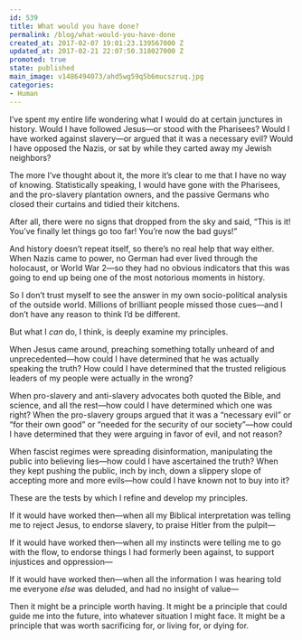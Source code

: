 ```yaml
---
id: 539
title: What would you have done?
permalink: /blog/what-would-you-have-done
created_at: 2017-02-07 19:01:23.139567000 Z
updated_at: 2017-02-21 22:07:50.318027000 Z
promoted: true
state: published
main_image: v1486494073/ahd5wg59q5b6mucszruq.jpg
categories:
- Human
---
```

I’ve spent my entire life wondering what I would do at certain junctures in history. Would I have followed Jesus—or stood with the Pharisees? Would I have worked against slavery—or argued that it was a necessary evil? Would I have opposed the Nazis, or sat by while they carted away my Jewish neighbors?

The more I’ve thought about it, the more it’s clear to me that I have no way of knowing. Statistically speaking, I would have gone with the Pharisees, and the pro-slavery plantation owners, and the passive Germans who closed their curtains and tidied their kitchens.

After all, there were no signs that dropped from the sky and said, “This is it! You’ve finally let things go too far! You’re now the bad guys!”

And history doesn’t repeat itself, so there’s no real help that way either. When Nazis came to power, no German had ever lived through the holocaust, or World War 2—so they had no obvious indicators that this was going to end up being one of the most notorious moments in history.

So I don’t trust myself to see the answer in my own socio-political analysis of the outside world. Millions of brilliant people missed those cues—and I don’t have any reason to think I’d be different.

But what I *can* do, I think, is deeply examine my principles. 

When Jesus came around, preaching something totally unheard of and unprecedented—how could I have determined that he was actually speaking the truth? How could I have determined that the trusted religious leaders of my people were actually in the wrong?

When pro-slavery and anti-slavery advocates both quoted the Bible, and science, and all the rest—how could I have determined which one was right? When the pro-slavery groups argued that it was a “necessary evil” or “for their own good” or “needed for the security of our society”—how could I have determined that they were arguing in favor of evil, and not reason?

When fascist regimes were spreading disinformation, manipulating the public into believing lies—how could I have ascertained the truth? When they kept pushing the public, inch by inch, down a slippery slope of accepting more and more evils—how could I have known not to buy into it?

These are the tests by which I refine and develop my principles. 

If it would have worked then—when all my Biblical interpretation was telling me to reject Jesus, to endorse slavery, to praise Hitler from the pulpit—

If it would have worked then—when all my instincts were telling me to go with the flow, to endorse things I had formerly been against, to support injustices and oppression—

If it would have worked then—when all the information I was hearing told me everyone *else* was deluded, and had no insight of value—

Then it might be a principle worth having. It might be a principle that could guide me into the future, into whatever situation I might face. It might be a principle that was worth sacrificing for, or living for, or dying for.

